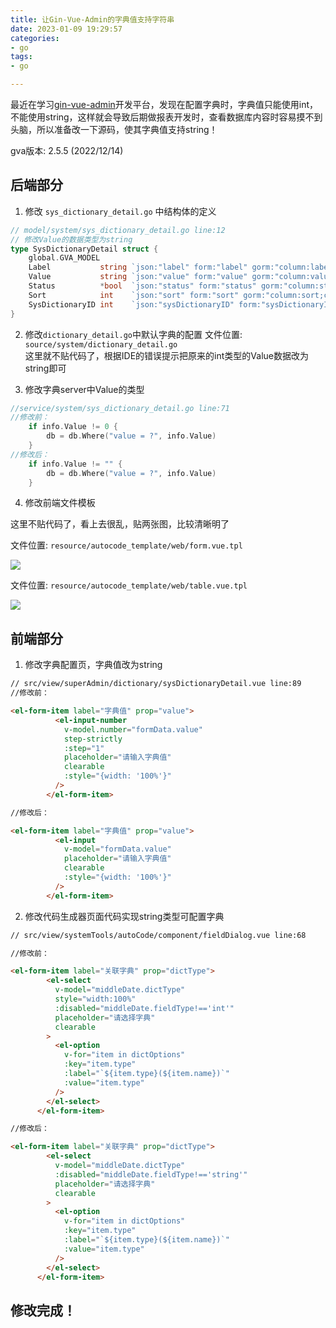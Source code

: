 ```yaml
---
title: 让Gin-Vue-Admin的字典值支持字符串
date: 2023-01-09 19:29:57
categories:
- go
tags:
- go

---
```


最近在学习[gin-vue-admin](https://www.gin-vue-admin.com/)开发平台，发现在配置字典时，字典值只能使用int，不能使用string，这样就会导致后期做报表开发时，查看数据库内容时容易摸不到头脑，所以准备改一下源码，使其字典值支持string！

<!--more-->

gva版本: 2.5.5 (2022/12/14)

## 后端部分

1. 修改 `sys_dictionary_detail.go` 中结构体的定义
```go
// model/system/sys_dictionary_detail.go line:12
// 修改Value的数据类型为string
type SysDictionaryDetail struct {
	global.GVA_MODEL
	Label           string `json:"label" form:"label" gorm:"column:label;comment:展示值"`                                  // 展示值
	Value           string `json:"value" form:"value" gorm:"column:value;comment:字典值"`                                  // 字典值
	Status          *bool  `json:"status" form:"status" gorm:"column:status;comment:启用状态"`                              // 启用状态
	Sort            int    `json:"sort" form:"sort" gorm:"column:sort;comment:排序标记"`                                    // 排序标记
	SysDictionaryID int    `json:"sysDictionaryID" form:"sysDictionaryID" gorm:"column:sys_dictionary_id;comment:关联标记"` // 关联标记
}
```

2. 修改`dictionary_detail.go`中默认字典的配置
文件位置: `source/system/dictionary_detail.go`  
这里就不贴代码了，根据IDE的错误提示把原来的int类型的Value数据改为string即可

3. 修改字典server中Value的类型
```go
//service/system/sys_dictionary_detail.go line:71
//修改前：	
	if info.Value != 0 {
		db = db.Where("value = ?", info.Value)
	}
//修改后：	
	if info.Value != "" {
		db = db.Where("value = ?", info.Value)
	}

```

4. 修改前端文件模板

这里不贴代码了，看上去很乱，贴两张图，比较清晰明了

文件位置: `resource/autocode_template/web/form.vue.tpl`

![](https://cdn.jsdelivr.net/gh/sxz799/tuchuang-blog/img/202301/202301132326963.png)

文件位置: `resource/autocode_template/web/table.vue.tpl`

![](https://cdn.jsdelivr.net/gh/sxz799/tuchuang-blog/img/202301/202301132326364.png)

## 前端部分
1. 修改字典配置页，字典值改为string
```html
// src/view/superAdmin/dictionary/sysDictionaryDetail.vue line:89
//修改前：

<el-form-item label="字典值" prop="value">
          <el-input-number
            v-model.number="formData.value"
            step-strictly
            :step="1"
            placeholder="请输入字典值"
            clearable
            :style="{width: '100%'}"
          />
        </el-form-item>

//修改后：

<el-form-item label="字典值" prop="value">
          <el-input
            v-model="formData.value"
            placeholder="请输入字典值"
            clearable
            :style="{width: '100%'}"
          />
        </el-form-item>

```

2. 修改代码生成器页面代码实现string类型可配置字典

```html
// src/view/systemTools/autoCode/component/fieldDialog.vue line:68

//修改前：

<el-form-item label="关联字典" prop="dictType">
        <el-select
          v-model="middleDate.dictType"
          style="width:100%"
          :disabled="middleDate.fieldType!=='int'"
          placeholder="请选择字典"
          clearable
        >
          <el-option
            v-for="item in dictOptions"
            :key="item.type"
            :label="`${item.type}(${item.name})`"
            :value="item.type"
          />
        </el-select>
      </el-form-item>

//修改后：

<el-form-item label="关联字典" prop="dictType">
        <el-select
          v-model="middleDate.dictType"
          :disabled="middleDate.fieldType!=='string'"
          placeholder="请选择字典"
          clearable
        >
          <el-option
            v-for="item in dictOptions"
            :key="item.type"
            :label="`${item.type}(${item.name})`"
            :value="item.type"
          />
        </el-select>
      </el-form-item>

```

## 修改完成！

